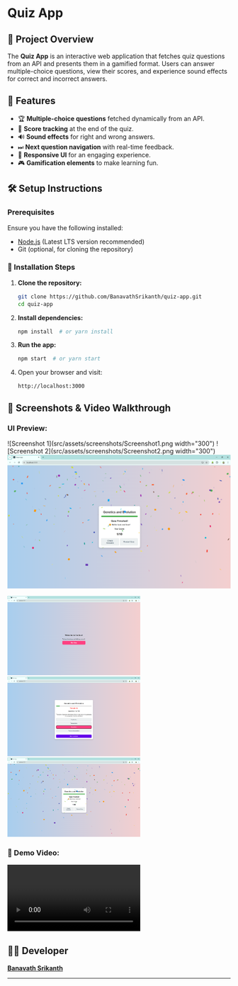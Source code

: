 # Quiz App

## 📌 Project Overview
The **Quiz App** is an interactive web application that fetches quiz questions from an API and presents them in a gamified format. Users can answer multiple-choice questions, view their scores, and experience sound effects for correct and incorrect answers.

## 🚀 Features
- 🏆 **Multiple-choice questions** fetched dynamically from an API.
- 🎯 **Score tracking** at the end of the quiz.
- 🔊 **Sound effects** for right and wrong answers.
- ⏭ **Next question navigation** with real-time feedback.
- 🎨 **Responsive UI** for an engaging experience.
- 🎮 **Gamification elements** to make learning fun.

## 🛠️ Setup Instructions
### Prerequisites
Ensure you have the following installed:
- [Node.js](https://nodejs.org/) (Latest LTS version recommended)
- Git (optional, for cloning the repository)

### 🔧 Installation Steps
1. **Clone the repository:**  
   ```sh
   git clone https://github.com/BanavathSrikanth/quiz-app.git
   cd quiz-app
   ```
2. **Install dependencies:**  
   ```sh
   npm install  # or yarn install
   ```
3. **Run the app:**  
   ```sh
   npm start  # or yarn start
   ```
4. Open your browser and visit:  
   ```
   http://localhost:3000
   ```

## 📸 Screenshots & Video Walkthrough
### UI Preview:
![Screenshot 1](src/assets/screenshots/Screenshot1.png width="300") ![Screenshot 2](src/assets/screenshots/Screenshot2.png width="300") ![Screenshot 3](src/assets/screenshots/Screenshot3.png)

<div>
  <img src="src/assets/screenshots/Screenshot1.png" width="300" />
  <img src="src/assets/screenshots/Screenshot2.png" width="300" />
  <img src="src/assets/screenshots/Screenshot3.png" width="300" />
</div>

### 🎥 Demo Video:
![Video Demo](src/assets/screenshots/demovideo.mp4)



## 👨‍💻 Developer
**[Banavath Srikanth](https://github.com/BanavathSrikanth)**

-------
